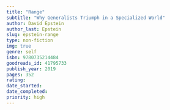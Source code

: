 ```yaml
---
title: "Range"
subtitle: "Why Generalists Triumph in a Specialized World"
author: David Epstein
author_last: Epstein
slug: epstein-range
type: non-fiction
img: true
genre: self
isbn: 9780735214484
goodreads_id: 41795733
publish_year: 2019
pages: 352
rating: 
date_started:
date_completed:
priority: high
---
```

